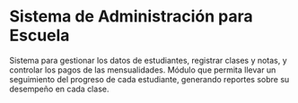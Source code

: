 # Sistema de Administración para Escuela
 Sistema para gestionar los datos de estudiantes, registrar clases y notas, y controlar los pagos de las mensualidades. Módulo que permita llevar un seguimiento del progreso de cada estudiante, generando reportes sobre su desempeño en cada clase.
